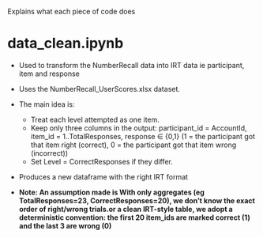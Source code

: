 Explains what each piece of code does

# data_clean.ipynb
- Used to transform the NumberRecall data into IRT data ie participant, item and response
- Uses the NumberRecall_UserScores.xlsx dataset.
- The main idea is:
  * Treat each level attempted as one item.
  *  Keep only three columns in the output: participant_id = AccountId, item_id = 1..TotalResponses, response ∈ {0,1} (1 = the participant got that item right (correct), 0 = the participant got that item wrong (incorrect))
  *  Set Level = CorrectResponses if they differ.
- Produces a new dataframe with the right IRT format

  
- **Note: An assumption made is With only aggregates (eg TotalResponses=23, CorrectResponses=20), we don’t know the exact order of right/wrong trials.or a clean IRT-style table, we adopt a deterministic convention: the first 20 item_ids are marked correct (1) and the last 3 are wrong (0)**
  
